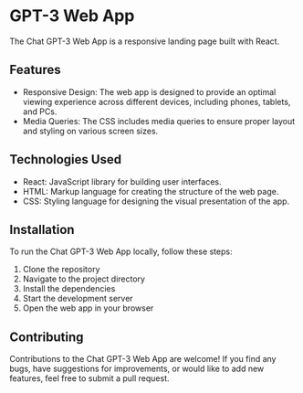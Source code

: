 # GPT-3 Web App

The Chat GPT-3 Web App is a responsive landing page built with React.

## Features

- Responsive Design: The web app is designed to provide an optimal viewing experience across different devices, including phones, tablets, and PCs.
- Media Queries: The CSS includes media queries to ensure proper layout and styling on various screen sizes.

## Technologies Used

- React: JavaScript library for building user interfaces.
- HTML: Markup language for creating the structure of the web page.
- CSS: Styling language for designing the visual presentation of the app.

## Installation

To run the Chat GPT-3 Web App locally, follow these steps:

1. Clone the repository
2. Navigate to the project directory
3. Install the dependencies
4. Start the development server
5. Open the web app in your browser

## Contributing

Contributions to the Chat GPT-3 Web App are welcome! If you find any bugs, have suggestions for improvements, or would like to add new features, feel free to submit a pull request.

